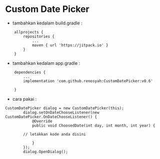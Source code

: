 # Custom Date Picker


* tambahkan kedalam build.gradle :

```
	allprojects {
		repositories {
			...
			maven { url 'https://jitpack.io' }
		}
	}

```


* tambahkan kedalam app.gradle :

```
	dependencies {
		...
		implementation 'com.github.renosyah:CustomDatePicker:v0.6'
	
	}

```




* cara pakai : 

```
CustomDatePicker dialog = new CustomDatePicker(this);
        dialog.setOnDateChooseListener(new CustomDatePicker.OnDateChooseListener() {
            @Override
            public void ChoosedDate(int day, int month, int year) {
                
		// letakkan kode anda disini

            }
        });
        dialog.OpenDialog();

```
